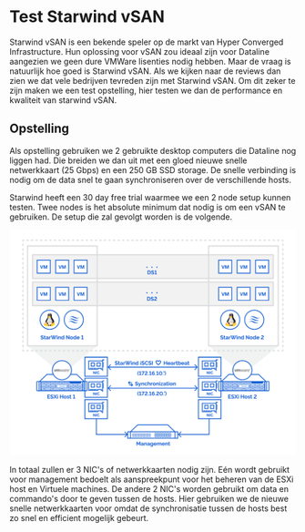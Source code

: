 # Test Starwind vSAN

Starwind vSAN is een bekende speler op de markt van Hyper Converged Infrastructure. Hun oplossing voor vSAN zou ideaal zijn voor Dataline aangezien we geen dure VMWare lisenties nodig hebben. Maar de vraag is natuurlijk hoe goed is Starwind vSAN. Als we kijken naar de reviews dan zien we dat vele bedrijven tevreden zijn met Starwind vSAN. Om dit zeker te zijn maken we een test opstelling, hier testen we dan de performance en kwaliteit van starwind vSAN. 

## Opstelling

Als opstelling gebruiken we 2 gebruikte desktop computers die Dataline nog liggen had. Die breiden we dan uit met een gloed nieuwe snelle netwerkkaart (25 Gbps) en een 250 GB SSD storage. De snelle verbinding is nodig om de data snel te gaan synchroniseren over de verschillende hosts.

Starwind heeft een 30 day free trial waarmee we een 2 node setup kunnen testen. Twee nodes is het absolute minimum dat nodig is om een vSAN te gebruiken. De setup die zal gevolgt worden is de volgende.

![2 node setup](./img/starwind-virtual-san-for-vsphere.png)

In totaal zullen er 3 NIC's of netwerkkaarten nodig zijn. Eén wordt gebruikt voor management bedoelt als aanspreekpunt voor het beheren van de ESXi host en Virtuele machines. De andere 2 NIC's worden gebruikt om data en commando's door te geven tussen de hosts. Hier gebruiken we de nieuwe snelle netwerkkaarten voor omdat de synchronisatie tussen de hosts best zo snel en efficient mogelijk gebeurt.

